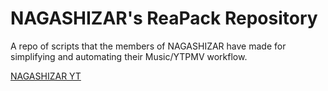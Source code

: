 # NAGASHIZAR's ReaPack Repository

A repo of scripts that the members of NAGASHIZAR have made for
simplifying and automating their Music/YTPMV workflow.

[NAGASHIZAR YT](https://www.youtube.com/@NAGASHIZARr)
